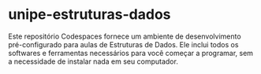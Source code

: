 # unipe-estruturas-dados
Este repositório Codespaces fornece um ambiente de desenvolvimento pré-configurado para aulas de Estruturas de Dados. Ele inclui todos os softwares e ferramentas necessários para você começar a programar, sem a necessidade de instalar nada em seu computador.  
